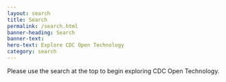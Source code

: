 ```yaml
---
layout: search
title: Search
permalink: /search.html
banner-heading: Search
banner-text:
hero-text: Explore CDC Open Technology
category: search
---
```

<div id="search-results">Please use the search at the top to begin exploring CDC Open Technology.</div>

<script>
  var baseurl = "{{ site.baseurl }}";
  var searchData = {{ site.data.search | jsonify }};
</script>

<script src="{{ '/assets/js/lib/lunr.min.js' | prepend: site.baseurl  }}"></script>
<script src="{{ '/assets/js/search.js' | prepend: site.baseurl  }}"></script>
